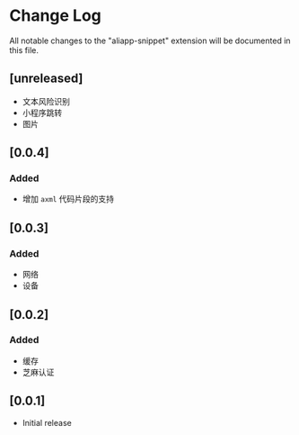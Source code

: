 # Change Log
All notable changes to the "aliapp-snippet" extension will be documented in this file.

## [unreleased]
- 文本风险识别
- 小程序跳转
- 图片

## [0.0.4]
### Added
- 增加 `axml` 代码片段的支持

## [0.0.3]
### Added
- 网络
- 设备

## [0.0.2]
### Added
- 缓存
- 芝麻认证

## [0.0.1]
- Initial release
